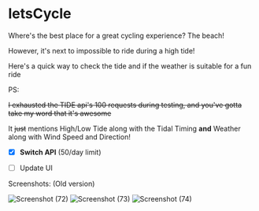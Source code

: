# letsCycle #


Where's the best place for a great cycling experience? The beach!

However, it's next to impossible to ride during a high tide!

Here's a quick way to check the tide and if the weather is suitable for a fun ride

PS:

~~I exhausted the TIDE api's 100 requests during testing, and you've gotta take my word that it's awesome~~

It ~~just~~ mentions High/Low Tide along with the Tidal Timing **and** Weather along with Wind Speed and Direction!


- [x] **Switch API** (50/day limit)
- [ ] Update UI




Screenshots: (Old version)

![Screenshot (72)](https://user-images.githubusercontent.com/81745636/117132815-faeb9000-adc0-11eb-91c5-86df436b5051.png)
![Screenshot (73)](https://user-images.githubusercontent.com/81745636/117132820-fd4dea00-adc0-11eb-9127-b890a26fbbd6.png)
![Screenshot (74)](https://user-images.githubusercontent.com/81745636/117132823-ff17ad80-adc0-11eb-93bc-6be9a48bae0b.png)

